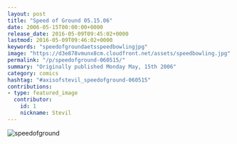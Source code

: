 ```yaml
---
layout: post
title: "Speed of Ground 05.15.06"
date: 2006-05-15T00:00:00+0000
release_date: 2016-05-09T09:45:02+0000
lastmod: 2016-05-09T09:46:02+0000
keywords: "speedofgroundaetsspeedbowlingjpg"
image: "https://d3e878vmunx8cm.cloudfront.net/assets/speedbowling.jpg"
permalink: "/p/speedofground-060515/"
summary: "Originally published Monday May, 15th 2006"
category: comics
hashtag: "#axisofstevil_speedofground-060515"
contributions:
- type: featured_image
  contributor:
    id: 1
    nickname: Stevil
---
```


![speedofground](https://d3e878vmunx8cm.cloudfront.net/assets/speedbowling.jpg)
